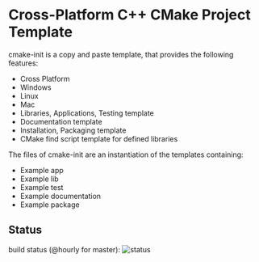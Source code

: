 # Cross-Platform C++ CMake Project Template

cmake-init is a copy and paste template, that provides the following features:
 * Cross Platform
  * Windows
  * Linux
  * Mac
 * Libraries, Applications, Testing template
 * Documentation template
 * Installation, Packaging template
 * CMake find script template for defined libraries

The files of cmake-init are an instantiation of the templates containing:
  * Example app
  * Example lib
  * Example test
  * Example documentation
  * Example package

## Status

build status (@hourly for master): ![status](http://jenkins.hpi3d.de/buildStatus/icon?job=cmake-init)
